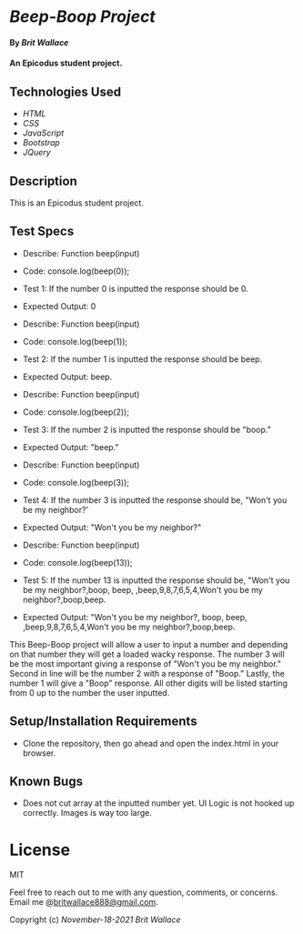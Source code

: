 # _Beep-Boop Project_

#### By _**Brit Wallace**_

#### An Epicodus student project. 

## Technologies Used

* _HTML_
* _CSS_
* _JavaScript_
* _Bootstrap_
* _JQuery_

## Description
This is an Epicodus student project.


## Test Specs
* Describe: Function beep(input)
* Code: console.log(beep(0));  
* Test 1: If the number 0 is inputted the response should be 0.
* Expected Output: 0

* Describe: Function beep(input)
* Code: console.log(beep(1));  
* Test 2: If the number 1 is inputted the response should be beep.
* Expected Output: beep.

* Describe: Function beep(input)
* Code: console.log(beep(2));  
* Test 3: If the number 2 is inputted the response should be "boop."
* Expected Output: "beep."

* Describe: Function beep(input)
* Code: console.log(beep(3));  
* Test 4: If the number 3 is inputted the response should be, "Won't you be  my    neighbor?'
* Expected Output: "Won't you be my neighbor?"

* Describe: Function beep(input)
*  Code: console.log(beep(13));  
*  Test 5: If the number 13 is inputted the response should be, "Won't you be my neighbor?,boop, beep, ,beep,9,8,7,6,5,4,Won't you be my neighbor?,boop,beep.
*  Expected Output: "Won't you be my neighbor?, boop, beep, ,beep,9,8,7,6,5,4,Won't you be my neighbor?,boop,beep.


This Beep-Boop project will allow a user to input a number and depending on that number they will get a loaded wacky response. The number 3 will be the most important giving a response of "Won't you be my neighbor." Second in line will be the number 2 with a response of "Boop."  Lastly, the number 1 will give a "Boop" response. All other digits will be listed starting from 0 up to the number the user inputted. 

## Setup/Installation Requirements

* Clone the repository, then go ahead and open the index.html in your browser.


## Known Bugs

* Does not cut array at the inputted number yet. UI Logic is not hooked up correctly. Images is way too large. 

# License

MIT


Feel free to reach out to me with any question, comments, or concerns. Email me @britwallace888@gmail.com.


Copyright (c) _November-18-2021_ _Brit Wallace_
